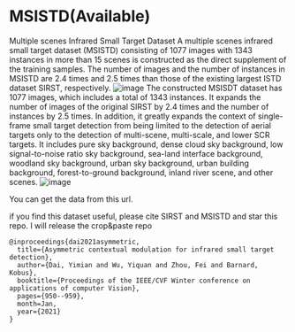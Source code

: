 # MSISTD(Available)
Multiple scenes Infrared Small Target Dataset
 A multiple scenes infrared small target dataset (MSISTD) consisting of 1077 images with 1343 instances in more than 15 scenes is constructed as the direct supplement of the training samples. The number of images and the number of instances in MSISTD are 2.4 times and 2.5 times than those of the existing largest ISTD dataset SIRST, respectively.
 ![image](https://user-images.githubusercontent.com/49125176/172364803-98e4421d-526a-48d0-906f-50c92a12eac6.png)
The constructed MSISDT dataset has 1077 images, which includes a total of 1343 instances. It expands the number of images of the original SIRST by 2.4 times and the number of instances by 2.5 times. In addition, it greatly expands the context of single-frame small target detection from being limited to the detection of aerial targets only to the detection of multi-scene, multi-scale, and lower SCR targets. It includes pure sky background, dense cloud sky background, low signal-to-noise ratio sky background, sea-land interface background, woodland sky background, urban sky background, urban building background, forest-to-ground background, inland river scene, and other scenes. 
![image](https://user-images.githubusercontent.com/49125176/172364979-eec974c0-8d4a-42fb-ae9e-bf6f80541272.png)

You can get the data from this url.

if you find this dataset useful, please cite SIRST and MSISTD and star this repo. I will release the crop&paste repo
```
@inproceedings{dai2021asymmetric,
  title={Asymmetric contextual modulation for infrared small target detection},
  author={Dai, Yimian and Wu, Yiquan and Zhou, Fei and Barnard, Kobus},
  booktitle={Proceedings of the IEEE/CVF Winter conference on applications of computer Vision},
  pages={950--959},
  month=Jan,
  year={2021}
}
```
